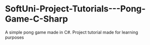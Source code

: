 # SoftUni-Project-Tutorials---Pong-Game-C-Sharp
A simple pong game made in C#. Project tutorial made for learning purposes

